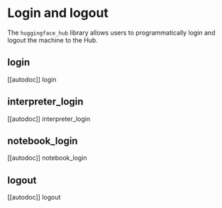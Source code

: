 <!--⚠️ Note that this file is in Markdown but contain specific syntax for our doc-builder (similar to MDX) that may not be
rendered properly in your Markdown viewer.
-->

# Login and logout

The `huggingface_hub` library allows users to programmatically login and logout the
machine to the Hub.

## login

[[autodoc]] login

## interpreter_login

[[autodoc]] interpreter_login

## notebook_login

[[autodoc]] notebook_login

## logout

[[autodoc]] logout
